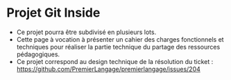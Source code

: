 # Projet Git Inside

* Ce projet pourra être subdivisé en plusieurs lots.
* Cette page à vocation à présenter un cahier des charges fonctionnels et techniques 
  pour réaliser la partie technique du partage des ressources pédagogiques.
* Ce projet correspond au design technique de la résolution du ticket :
  https://github.com/PremierLangage/premierlangage/issues/204
